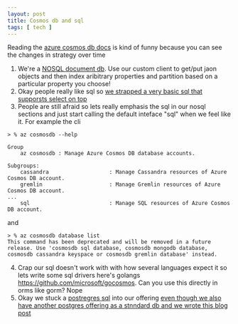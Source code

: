 ```yaml
---
layout: post
title: Cosmos db and sql 
tags: [ tech ]
---
```


Reading the [azure cosmos db docs](https://learn.microsoft.com/en-us/azure/cosmos-db/) is kind of funny because you can see the changes in strategy over time

1. We're a [NOSQL document db](https://learn.microsoft.com/en-us/azure/cosmos-db/distributed-nosql). Use our custom client to get/put jaon objects and then index aribitrary properties and partition based on a particular property you choose!
2. Okay people really like sql so [we strapped a very basic sql that supporsts select on top](https://learn.microsoft.com/en-us/azure/cosmos-db/nosql/query/)
3. People are still afraid so lets really emphasis the sql in our nosql sections and just start calling the default inteface "sql" when we feel like it. For example the cli 

```
> % az cosmosdb --help

Group
    az cosmosdb : Manage Azure Cosmos DB database accounts.

Subgroups:
    cassandra                   : Manage Cassandra resources of Azure Cosmos DB account.
    gremlin                     : Manage Gremlin resources of Azure Cosmos DB account.
...
    sql                         : Manage SQL resources of Azure Cosmos DB account.
```
and
```
> % az cosmosdb database list
This command has been deprecated and will be removed in a future release. Use 'cosmosdb sql database, cosmosdb mongodb database, cosmosdb cassandra keyspace or cosmosdb gremlin database' instead.
```
4. Crap our sql doesn't work with with how several languages expect it so lets write some sql drivers here's golangs https://github.com/microsoft/gocosmos. Can you use this directly in orms like gorm? Nope
5. Okay we stuck a [postregres sql](https://learn.microsoft.com/en-us/azure/cosmos-db/postgresql/introduction) into our offering [even though we also have another postgres offering as a stnndard db and we wrote this blog post](https://techcommunity.microsoft.com/t5/azure-database-for-postgresql/postgresql-on-azure-how-to-choose-what-s-best-for-your-app/ba-p/3784537)

